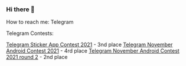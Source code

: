### Hi there 👋

How to reach me: Telegram

Telegram Contests:

[Telegram Sticker App Contest 2021](https://contest.com/sticker-app/entry2935) - 3nd place
[Telegram November Android Contest 2021](https://contest.com/android-nov2021/entry4010) - 4rd place
[Telegram November Android Contest 2021 round 2](https://contest.com/android-nov2021-r2/entry4051) - 2nd place
